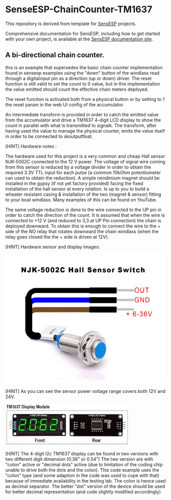 # SenseESP-ChainCounter-TM1637

This repository is derived from  template for [SensESP](https://github.com/SignalK/SensESP/) projects.

Comprehensive documentation for SensESP, including how to get started with your own project, is available at the [SensESP documentation site](https://signalk.org/SensESP/).


## A bi-directional chain counter.

 this is an example that supersedes the basic chain counter implementation found in sensesp examples using the "down" button of the windlass read through a digitalinput pin as a direction (up or down) driver. The  reset function is still valid to set the count to 0 value, but in this implementation the value emitted should count the effective chain meters deployed.

 The reset function is activated both from a physical button or by setting to 1 the reset param in the web UI config of the accumulator.
 
 An intermediate transform is provided in order to catch the emitted value from the accumulator and drive a TM1637 4-digit LCD display to show the count in parallel with what is transmitted to signalk. The transform, after having used the value to manage the physical counter, emits the value itself in order to be connected to skoutputfloat.

 [HINT] Hardware notes :

 The hardware used for this project is a very common and cheap Hall sensor NJK-5002C connected to the 12 V power. The voltage of signal wire coming from this sensor is reduced by a voltage divider in order to obtain the required 3.3V TTL input for each pulse
 (a common 10kOhm potentiometer can used to obtain the reduction). A simple neodimium magnet should be installed in the gypsy (if not yet factory provided) facing the fixed installation of the hall sensor at every rotation. Is up to you to build a wheater resistant
 casing & installation of the two (magnet & sensor) fitting to your boat windlass. Many examples of this can be found on YouTube.

 The same voltage reduction is done to the wire connected to the UP pin in order to catch the direction of the count. It is assumed that when the wire is connected to +12 V (and reduced to 3,3 at UP Pin connection) the chain is deployed downward. To obtain this is enough to connect the wire to the + side of the NO relay that rotates downward the chain windlass (when the relay goes closed the
 the + side is driven at 12V).
 
 [HINT] Hardware sensor and display images:

 ![alt text](https://github.com/dpazz/SenseESP-ChainCounter-TM1637/blob/main/resources/NJK-5002C_Hall_sensor_details.jpg)

 [HINT] As you can see the sensor power voltage range covers both 12V and 24V.

 ![alt text](https://github.com/dpazz/SenseESP-ChainCounter-TM1637/blob/main/resources/TM1637.jpeg)

 [HINT] The 4-digit I2c TM1637 display can be found in two versions with two different digit dimension (0.36" or 0.54")
 The two version are with "colon" active or "decimal dots" active (due to limitation of the coding chip unable to drive
 both the dots and the colon). This code example uses the "colon" type (and some adaption in the code was used to cope with
 that) because of immediate availability in the testing lab. The colon is hence used as decimal separator. The better "dot"
 version of the device should be used for better decimal representation (and code slightly modified accordingly)
